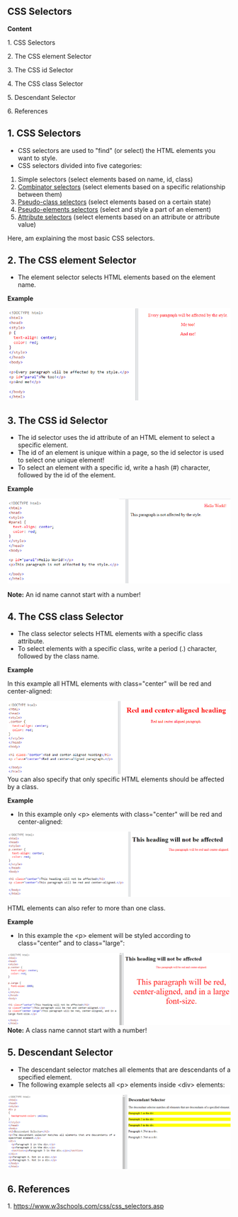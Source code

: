 ## CSS Selectors

**Content**

1\. CSS Selectors

2\. The CSS element Selector

3\. The CSS id Selector

4\. The CSS class Selector

5\. Descendant Selector

6\. References

## 1. CSS Selectors

-   CSS selectors are used to "find" (or select) the HTML elements you want to style.
-   CSS selectors divided into five categories:
1.  Simple selectors (select elements based on name, id, class)
2.  [Combinator selectors](https://www.w3schools.com/css/css_combinators.asp) (select elements based on a specific relationship between them)
3.  [Pseudo-class selectors](https://www.w3schools.com/css/css_pseudo_classes.asp) (select elements based on a certain state)
4.  [Pseudo-elements selectors](https://www.w3schools.com/css/css_pseudo_elements.asp) (select and style a part of an element)
5.  [Attribute selectors](https://www.w3schools.com/css/css_attribute_selectors.asp) (select elements based on an attribute or attribute value)

Here, am explaining the most basic CSS selectors.

## 2. The CSS element Selector

-   The element selector selects HTML elements based on the element name.

**Example**

![](media/b4a7f284466feb883563f62b676b7035.png)

## 3. The CSS id Selector

-   The id selector uses the id attribute of an HTML element to select a specific element.
-   The id of an element is unique within a page, so the id selector is used to select one unique element!
-   To select an element with a specific id, write a hash (\#) character, followed by the id of the element.

**Example**

![](media/0b8b1d0883b88e7686a4aaabc7812a48.png)

**Note:** An id name cannot start with a number!

## 4. The CSS class Selector

-   The class selector selects HTML elements with a specific class attribute.
-   To select elements with a specific class, write a period (.) character, followed by the class name.

**Example**

In this example all HTML elements with class="center" will be red and center-aligned:

![](media/4ddb9ad501ddd7671f122339f4d6aed2.png)You can also specify that only specific HTML elements should be affected by a class.

**Example**

-   In this example only \<p\> elements with class="center" will be red and center-aligned:

![](media/a6cfc955737717c312900c9cef796fb2.png)

HTML elements can also refer to more than one class.

**Example**

-   In this example the \<p\> element will be styled according to class="center" and to class="large":

![](media/86ec2af204c50615c077c95df506b854.png)**Note:** A class name cannot start with a number!

## 5. Descendant Selector

-   The descendant selector matches all elements that are descendants of a specified element.
-   The following example selects all \<p\> elements inside \<div\> elements:

![](media/9016474f8cc974dcf1617d18a0f80777.png)

## 6. References

1\. https://www.w3schools.com/css/css_selectors.asp
